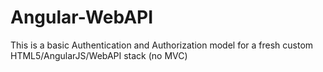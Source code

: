 Angular-WebAPI
==============
This is a basic Authentication and Authorization model for a fresh custom HTML5/AngularJS/WebAPI stack (no MVC)
